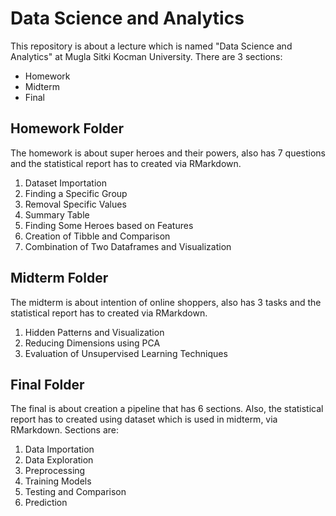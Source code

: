 # Data Science and Analytics
This repository is about a lecture which is named "Data Science and Analytics" at Mugla Sitki Kocman University. There are 3 sections:

  + Homework
  + Midterm
  + Final

## Homework Folder
The homework is about super heroes and their powers, also has 7 questions and the statistical report has to created via RMarkdown.
  1. Dataset Importation
  2. Finding a Specific Group
  3. Removal Specific Values
  4. Summary Table
  5. Finding Some Heroes based on Features
  6. Creation of Tibble and Comparison
  7. Combination of Two Dataframes and Visualization
  
## Midterm Folder
The midterm is about intention of online shoppers, also has 3 tasks and the statistical report has to created via RMarkdown.
  1. Hidden Patterns and Visualization
  2. Reducing Dimensions using PCA
  3. Evaluation of Unsupervised Learning Techniques

## Final Folder
The final is about creation a pipeline that has 6 sections. Also, the statistical report has to created using dataset which is used in midterm, via RMarkdown. Sections are:
  1. Data Importation
  2. Data Exploration
  3. Preprocessing
  4. Training Models
  5. Testing and Comparison
  6. Prediction

